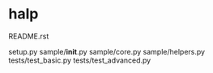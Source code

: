 # halp
README.rst

setup.py
sample/__init__.py
sample/core.py
sample/helpers.py
tests/test_basic.py
tests/test_advanced.py
